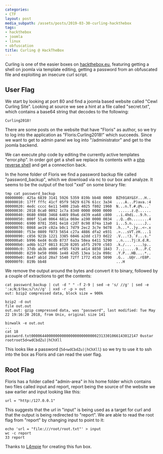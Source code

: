 ```yaml
---
categories:
- CTF
layout: post
media_subpath: /assets/posts/2019-03-30-curling-hackthebox
tags:
- hackthebox
- joomla
- linux
- obfuscation
title: Curling @ HackTheBox
---
```


Curling is one of the easier boxes on [hackthebox.eu](https://www.hackthebox.eu), featuring getting a shell on joomla via template editing, getting a password from an obfuscated file and exploiting an insecure curl script.

## User Flag

We start by looking at port 80 and find a joomla based website called "Cewl Curling Site". Looking at source we see a hint at a file called "secret.txt", which contains a base64 string that decodes to the following:

```
Curling2018!
```

There are some posts on the website that have "Floris" as author, so we try to log into the application as "Floris:Curling2018!" which succeeds. Since we want to get to admin panel we log into "/administrator" and get to the joomla backend.

We can execute php code by editing the currently active templates "error.php". In order got get a shell we replace its contents with a [php reverse shell](https://pentestmonkey.net/tools/web-shells/php-reverse-shell) and get a connection back.

In the home folder of Floris we find a password backup file called "password\_backup", which we download via nc to our box and analyze. It seems to be the output of the tool "xxd" on some binary file:

```
tmp cat password_backup
00000000: 425a 6839 3141 5926 5359 819b bb48 0000  BZh91AY&SY...H..
00000010: 17ff fffc 41cf 05f9 5029 6176 61cc 3a34  ....A...P)ava.:4
00000020: 4edc cccc 6e11 5400 23ab 4025 f802 1960  N...n.T.#.@%...`
00000030: 2018 0ca0 0092 1c7a 8340 0000 0000 0000   ......z.@......
00000040: 0680 6988 3468 6469 89a6 d439 ea68 c800  ..i.4hdi...9.h..
00000050: 000f 51a0 0064 681a 069e a190 0000 0034  ..Q..dh........4
00000060: 6900 0781 3501 6e18 c2d7 8c98 874a 13a0  i...5.n......J..
00000070: 0868 ae19 c02a b0c1 7d79 2ec2 3c7e 9d78  .h...*..}y..<~.x
00000080: f53e 0809 f073 5654 c27a 4886 dfa2 e931  .>...sVT.zH....1
00000090: c856 921b 1221 3385 6046 a2dd c173 0d22  .V...!3.`F...s."
000000a0: b996 6ed4 0cdb 8737 6a3a 58ea 6411 5290  ..n....7j:X.d.R.
000000b0: ad6b b12f 0813 8120 8205 a5f5 2970 c503  .k./... ....)p..
000000c0: 37db ab3b e000 ef85 f439 a414 8850 1843  7..;.....9...P.C
000000d0: 8259 be50 0986 1e48 42d5 13ea 1c2a 098c  .Y.P...HB....*..
000000e0: 8a47 ab1d 20a7 5540 72ff 1772 4538 5090  .G.. .U@r..rE8P.
000000f0: 819b bb48                                ...H
```

We remove the output around the bytes and convert it to binary, followed by a couple of extractions to get the contents:

```
cat password_backup | cut -d " " -f 2-9 | sed -e 's/ //g' | sed -e ':a;N;$!ba;s/\n//g' | xxd -r -p > out
out: bzip2 compressed data, block size = 900k

bzip2 -d out
file out.out
out.out: gzip compressed data, was "password", last modified: Tue May 22 19:16:20 2018, from Unix, original size 141

binwalk -e out.out
...
cat 18
password.txt0000644000000000000000000000002313301066143012147 0ustar  rootroot5d<wdCbdZu)|hChXll
```

This looks like a password (`5d<wdCbdZu)|hChXll`) so we try to use it to ssh into the box as Floris and can read the user flag.

## Root Flag

Floris has a folder called "admin-area" in his home folder which contains two files called input and report, report being the source of the website we saw earlier and input looking like this:

```
url = "http:/127.0.0.1"
```

This suggests that the url in "input" is being used as a target for curl and that the output is being redirected to "report". We are able to read the root flag from "report" by changing input to point to it:

```
echo 'url = "file:///root/root.txt"' > input
wc -c report
33 report
```

Thanks to [L4mpje](https://www.hackthebox.eu/home/users/profile/29267) for creating this fun box.